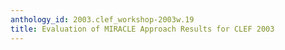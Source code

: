 ```yaml
---
anthology_id: 2003.clef_workshop-2003w.19
title: Evaluation of MIRACLE Approach Results for CLEF 2003
---
```

